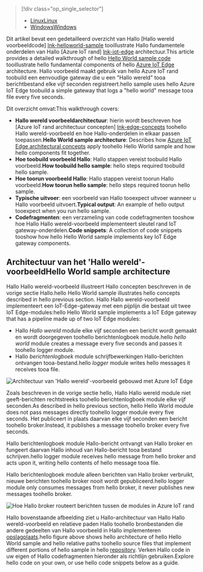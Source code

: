 > [!div class="op_single_selector"]
> * [<span data-ttu-id="9e36e-101">Linux</span><span class="sxs-lookup"><span data-stu-id="9e36e-101">Linux</span></span>](../articles/iot-hub/iot-hub-linux-iot-edge-get-started.md)
> * [<span data-ttu-id="9e36e-102">Windows</span><span class="sxs-lookup"><span data-stu-id="9e36e-102">Windows</span></span>](../articles/iot-hub/iot-hub-windows-iot-edge-get-started.md)
> 
> 

<span data-ttu-id="9e36e-103">Dit artikel bevat een gedetailleerd overzicht van Hallo [Hallo wereld voorbeeldcode] [ lnk-helloworld-sample] tooillustrate Hallo fundamentele onderdelen van Hallo [Azure IoT rand] [ lnk-iot-edge] architectuur.</span><span class="sxs-lookup"><span data-stu-id="9e36e-103">This article provides a detailed walkthrough of hello [Hello World sample code][lnk-helloworld-sample] tooillustrate hello fundamental components of hello [Azure IoT Edge][lnk-iot-edge] architecture.</span></span> <span data-ttu-id="9e36e-104">Hallo voorbeeld maakt gebruik van hello Azure IoT rand toobuild een eenvoudige gateway die u een "Hallo wereld" tooa berichtbestand elke vijf seconden registreert.</span><span class="sxs-lookup"><span data-stu-id="9e36e-104">hello sample uses hello Azure IoT Edge toobuild a simple gateway that logs a "hello world" message tooa file every five seconds.</span></span>

<span data-ttu-id="9e36e-105">Dit overzicht omvat:</span><span class="sxs-lookup"><span data-stu-id="9e36e-105">This walkthrough covers:</span></span>

* <span data-ttu-id="9e36e-106">**Hallo wereld voorbeeldarchitectuur**: hierin wordt beschreven hoe [Azure IoT rand architectuur concepten] [ lnk-edge-concepts] toohello Hallo wereld-voorbeeld en hoe Hallo-onderdelen in elkaar passen toepassen.</span><span class="sxs-lookup"><span data-stu-id="9e36e-106">**Hello World sample architecture**: Describes how [Azure IoT Edge architectural concepts][lnk-edge-concepts] apply toohello Hello World sample and how hello components fit together.</span></span>
* <span data-ttu-id="9e36e-107">**Hoe toobuild voorbeeld Hallo**: Hallo stappen vereist toobuild Hallo voorbeeld.</span><span class="sxs-lookup"><span data-stu-id="9e36e-107">**How toobuild hello sample**: hello steps required toobuild hello sample.</span></span>
* <span data-ttu-id="9e36e-108">**Hoe toorun voorbeeld Hallo**: Hallo stappen vereist toorun Hallo voorbeeld.</span><span class="sxs-lookup"><span data-stu-id="9e36e-108">**How toorun hello sample**: hello steps required toorun hello sample.</span></span> 
* <span data-ttu-id="9e36e-109">**Typische uitvoer**: een voorbeeld van Hallo tooexpect uitvoer wanneer u Hallo voorbeeld uitvoert.</span><span class="sxs-lookup"><span data-stu-id="9e36e-109">**Typical output**: An example of hello output tooexpect when you run hello sample.</span></span>
* <span data-ttu-id="9e36e-110">**Codefragmenten**: een verzameling van code codefragmenten tooshow hoe Hallo Hallo wereld-voorbeeld implementeert sleutel rand IoT gateway-onderdelen.</span><span class="sxs-lookup"><span data-stu-id="9e36e-110">**Code snippets**: A collection of code snippets tooshow how hello Hello World sample implements key IoT Edge gateway components.</span></span>


## <a name="hello-world-sample-architecture"></a><span data-ttu-id="9e36e-111">Architectuur van het 'Hallo wereld'-voorbeeld</span><span class="sxs-lookup"><span data-stu-id="9e36e-111">Hello World sample architecture</span></span>
<span data-ttu-id="9e36e-112">Hallo Hallo wereld-voorbeeld illustreert Hallo concepten beschreven in de vorige sectie Hallo.</span><span class="sxs-lookup"><span data-stu-id="9e36e-112">hello Hello World sample illustrates hello concepts described in hello previous section.</span></span> <span data-ttu-id="9e36e-113">Hallo Hallo wereld-voorbeeld implementeert een IoT-Edge-gateway met een pijplijn die bestaat uit twee IoT Edge-modules:</span><span class="sxs-lookup"><span data-stu-id="9e36e-113">hello Hello World sample implements a IoT Edge gateway that has a pipeline made up of two IoT Edge modules:</span></span>

* <span data-ttu-id="9e36e-114">Hallo *Hallo wereld* module elke vijf seconden een bericht wordt gemaakt en wordt doorgegeven toohello berichtenlogboek module.</span><span class="sxs-lookup"><span data-stu-id="9e36e-114">hello *hello world* module creates a message every five seconds and passes it toohello logger module.</span></span>
* <span data-ttu-id="9e36e-115">Hallo *berichtenlogboek* module schrijfbewerkingen Hallo-berichten ontvangen tooa-bestand.</span><span class="sxs-lookup"><span data-stu-id="9e36e-115">hello *logger* module writes hello messages it receives tooa file.</span></span>

![Architectuur van 'Hallo wereld'-voorbeeld gebouwd met Azure IoT Edge][4]

<span data-ttu-id="9e36e-117">Zoals beschreven in de vorige sectie hello, Hallo Hallo wereld module niet geeft-berichten rechtstreeks toohello berichtenlogboek module elke vijf seconden.</span><span class="sxs-lookup"><span data-stu-id="9e36e-117">As described in hello previous section, hello Hello World module does not pass messages directly toohello logger module every five seconds.</span></span> <span data-ttu-id="9e36e-118">Het publiceert in plaats daarvan elke vijf seconden een bericht toohello broker.</span><span class="sxs-lookup"><span data-stu-id="9e36e-118">Instead, it publishes a message toohello broker every five seconds.</span></span>

<span data-ttu-id="9e36e-119">Hallo berichtenlogboek module Hallo-bericht ontvangt van Hallo broker en fungeert daarvan Hallo inhoud van Hallo-bericht tooa bestand schrijven.</span><span class="sxs-lookup"><span data-stu-id="9e36e-119">hello logger module receives hello message from hello broker and acts upon it, writing hello contents of hello message tooa file.</span></span>

<span data-ttu-id="9e36e-120">Hallo berichtenlogboek module alleen berichten van Hallo broker verbruikt, nieuwe berichten toohello broker nooit wordt gepubliceerd.</span><span class="sxs-lookup"><span data-stu-id="9e36e-120">hello logger module only consumes messages from hello broker, it never publishes new messages toohello broker.</span></span>

![Hoe Hallo broker routeert berichten tussen de modules in Azure IoT rand][5]

<span data-ttu-id="9e36e-122">Hallo bovenstaande afbeelding ziet u Hallo-architectuur van Hallo Hallo wereld-voorbeeld en relatieve paden Hallo toohello bronbestanden die andere gedeelten van Hallo voorbeeld in Hallo implementeren [opslagplaats][lnk-iot-edge].</span><span class="sxs-lookup"><span data-stu-id="9e36e-122">hello figure above shows hello architecture of hello Hello World sample and hello relative paths toohello source files that implement different portions of hello sample in hello [repository][lnk-iot-edge].</span></span> <span data-ttu-id="9e36e-123">Verken Hallo code in uw eigen of Hallo codefragmenten hieronder als richtlijn gebruiken.</span><span class="sxs-lookup"><span data-stu-id="9e36e-123">Explore hello code on your own, or use hello code snippets below as a guide.</span></span>

<!-- Images -->
[4]: media/iot-hub-iot-edge-getstarted-selector/high_level_architecture.png
[5]: media/iot-hub-iot-edge-getstarted-selector/detailed_architecture.png

<!-- Links -->
[lnk-helloworld-sample]: https://github.com/Azure/iot-edge/tree/master/samples/hello_world
[lnk-iot-edge]: https://github.com/Azure/iot-edge
[lnk-edge-concepts]: ../articles/iot-hub/iot-hub-iot-edge-overview.md